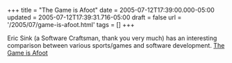 +++
title = "The Game is Afoot"
date = 2005-07-12T17:39:00.000-05:00
updated = 2005-07-12T17:39:31.716-05:00
draft = false
url = '/2005/07/game-is-afoot.html'
tags = []
+++

Eric Sink (a Software Craftsman, thank you very much) has an interesting comparison between various sports/games and software development. [The Game is Afoot](http://software.ericsink.com/articles/Game_Afoot.html)
